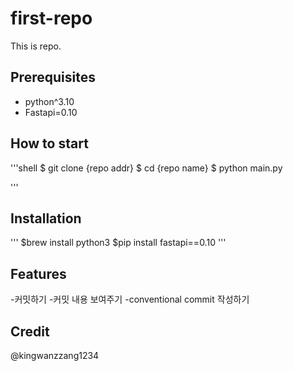 # first-repo

This is repo.

## Prerequisites
- python^3.10
- Fastapi=0.10
## How to start
'''shell
$ git clone {repo addr}
$ cd {repo name}
$ python main.py

'''
## Installation
'''
$brew install python3
$pip install fastapi==0.10
'''
## Features
-커밋하기 
-커밋 내용 보여주기
-conventional commit 작성하기
## Credit
@kingwanzzang1234

